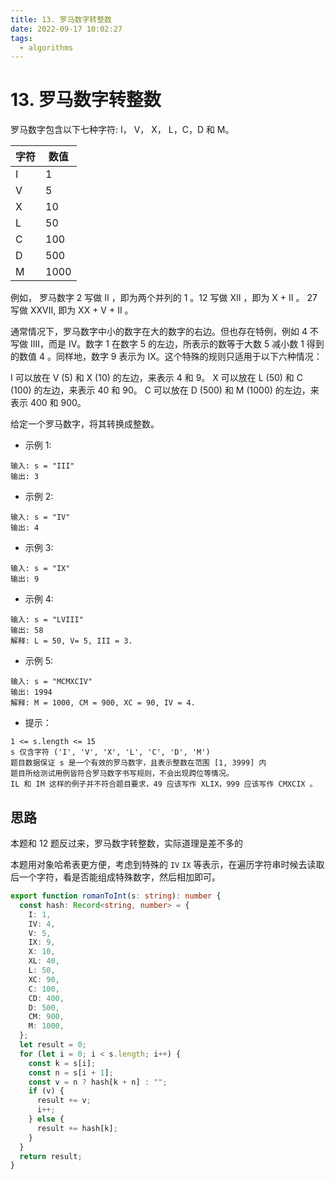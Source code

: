 ```yaml
---
title: 13. 罗马数字转整数
date: 2022-09-17 10:02:27
tags:
  - algorithms
---
```


# 13. 罗马数字转整数

罗马数字包含以下七种字符: I， V， X， L，C，D 和 M。

| 字符 | 数值 |
| ---- | ---- |
| I    | 1    |
| V    | 5    |
| X    | 10   |
| L    | 50   |
| C    | 100  |
| D    | 500  |
| M    | 1000 |

例如， 罗马数字 2 写做 II ，即为两个并列的 1 。12 写做 XII ，即为 X + II 。 27 写做 XXVII, 即为 XX + V + II 。

通常情况下，罗马数字中小的数字在大的数字的右边。但也存在特例，例如 4 不写做 IIII，而是 IV。数字 1 在数字 5 的左边，所表示的数等于大数 5 减小数 1 得到的数值 4 。同样地，数字 9 表示为 IX。这个特殊的规则只适用于以下六种情况：

I 可以放在 V (5) 和 X (10) 的左边，来表示 4 和 9。
X 可以放在 L (50) 和 C (100) 的左边，来表示 40 和 90。
C 可以放在 D (500) 和 M (1000) 的左边，来表示 400 和 900。

给定一个罗马数字，将其转换成整数。

- 示例 1:

```
输入: s = "III"
输出: 3
```

- 示例 2:

```
输入: s = "IV"
输出: 4
```

- 示例 3:

```
输入: s = "IX"
输出: 9
```

- 示例 4:

```
输入: s = "LVIII"
输出: 58
解释: L = 50, V= 5, III = 3.
```

- 示例 5:

```
输入: s = "MCMXCIV"
输出: 1994
解释: M = 1000, CM = 900, XC = 90, IV = 4.
```

- 提示：

```
1 <= s.length <= 15
s 仅含字符 ('I', 'V', 'X', 'L', 'C', 'D', 'M')
题目数据保证 s 是一个有效的罗马数字，且表示整数在范围 [1, 3999] 内
题目所给测试用例皆符合罗马数字书写规则，不会出现跨位等情况。
IL 和 IM 这样的例子并不符合题目要求，49 应该写作 XLIX，999 应该写作 CMXCIX 。
```

## 思路

本题和 12 题反过来，罗马数字转整数，实际道理是差不多的

本题用对象哈希表更方便，考虑到特殊的 `IV` `IX` 等表示，在遍历字符串时候去读取后一个字符，看是否能组成特殊数字，然后相加即可。

```ts
export function romanToInt(s: string): number {
  const hash: Record<string, number> = {
    I: 1,
    IV: 4,
    V: 5,
    IX: 9,
    X: 10,
    XL: 40,
    L: 50,
    XC: 90,
    C: 100,
    CD: 400,
    D: 500,
    CM: 900,
    M: 1000,
  };
  let result = 0;
  for (let i = 0; i < s.length; i++) {
    const k = s[i];
    const n = s[i + 1];
    const v = n ? hash[k + n] : "";
    if (v) {
      result += v;
      i++;
    } else {
      result += hash[k];
    }
  }
  return result;
}
```
